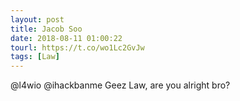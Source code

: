 ```yaml
---
layout: post
title: Jacob Soo
date: 2018-08-11 01:00:22
tourl: https://t.co/wo1Lc2GvJw
tags: [Law]
---
```

@l4wio @ihackbanme Geez Law, are you alright bro?